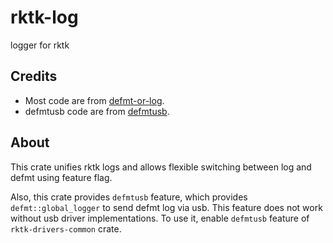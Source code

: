 # rktk-log

logger for rktk

## Credits

- Most code are from [defmt-or-log](https://github.com/t-moe/defmt-or-log).
- defmtusb code are from [defmtusb](https://github.com/micro-rust/defmtusb).

## About

This crate unifies rktk logs and allows flexible switching between log and defmt
using feature flag.

Also, this crate provides `defmtusb` feature, which provides
`defmt::global_logger` to send defmt log via usb. This feature does not work
without usb driver implementations. To use it, enable `defmtusb` feature of
`rktk-drivers-common` crate.
